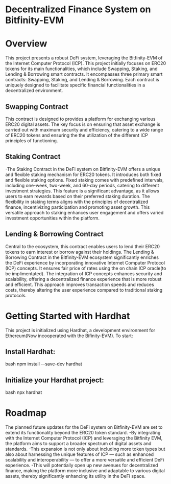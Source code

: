 # Decentralized Finance System on Bitfinity-EVM

# Overview
This project presents a robust DeFi system, leveraging the Bitfinity-EVM of the Internet Computer Protocol (ICP). This project initially focuses on ERC20 tokens for its main functionalities, which include Swapping, Staking, and Lending & Borrowing smart contracts.
It encompasses three primary smart contracts: Swapping, Staking, and Lending & Borrowing.
Each contract is uniquely designed to facilitate specific financial functionalities in a decentralized environment.

## Swapping Contract
This contract is designed to provides a platform for exchanging various ERC20 digital assets. 
The key focus is on ensuring that asset exchange is carried out with maximum security and efficiency, catering to a wide range of ERC20 tokens
and ensuring the the utilization of the different ICP principles of functioning.

## Staking Contract
-The Staking Contract in the DeFi system on Bitfinity-EVM offers a unique and flexible staking mechanism for ERC20 tokens.
 It introduces both fixed and flexible staking options.
 Fixed staking comes with predefined intervals, including one-week, two-week, and 60-day periods, catering to different investment strategies.
 This feature is a significant advantage, as it allows users to earn rewards based on their preferred staking duration. 
 The flexibility in staking terms aligns with the principles of decentralized finance, incentivizing participation and promoting asset growth. 
  This versatile approach to staking enhances user engagement and offers varied investment opportunities within the platform.

  ## Lending & Borrowing Contract
  Central to the ecosystem, this contract enables users to lend their ERC20 tokens to earn interest or borrow against their holdings. 
  The Lending & Borrowing Contract in the Bitfinity-EVM ecosystem significantly enriches the DeFi experience by incorporating innovative Internet Computer Protocol (ICP) concepts. 
  It ensures fair price of rates using the on chain ICP oracle(to be implimentated).
   The integration of ICP concepts enhances security and scalability, offering a decentralized finance experience that is more robust and efficient. 
   This approach improves transaction speeds and reduces costs, thereby altering the user experience compared to traditional staking protocols.

# Getting Started with Hardhat
This project is initialized using Hardhat, a development environment for Ethereum(Now incooperated with the Bifinity-EVM). 
To start:

## Install Hardhat:
bash 
npm install --save-dev hardhat

## Initialize your Hardhat project:
bash
npx hardhat


# Roadmap
The planned future updates for the DeFi system on Bitfinity-EVM are set to extend its functionality beyond the ERC20 token standard. 
-By integrating with the Internet Computer Protocol (ICP) and leveraging the Bitfinity EVM, 
the platform aims to support a broader spectrum of digital assets and standards.
-This expansion is not only about including more token types but also about harnessing the unique features of ICP — such as enhanced scalability and interoperability — 
to offer a more versatile and efficient DeFi experience. 
-This will potentially open up new avenues for decentralized finance, making the platform more inclusive and adaptable to various digital assets, 
thereby significantly enhancing its utility in the DeFi space. 

  
